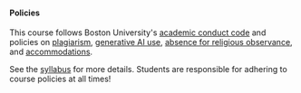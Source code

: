 #### Policies

This course follows Boston University's [academic conduct code](https://www.bu.edu/academics/policies/academic-conduct-code/) and policies on [plagiarism](https://www.bu.edu/cs/undergraduate/undergraduate-life/academic-integrity/), [generative AI use](https://www.bu.edu/cds-faculty/culture-community/gaia-policy/), [absence for religious observance](https://www.bu.edu/academics/policies/absence-for-religious-reasons/), and [accommodations](https://www.bu.edu/disability/accommodations/).

See the [syllabus](https://piazza.com/class/m61a9mmyp9l4pd/post/7) for more details. Students are responsible for adhering to course policies at all times!
